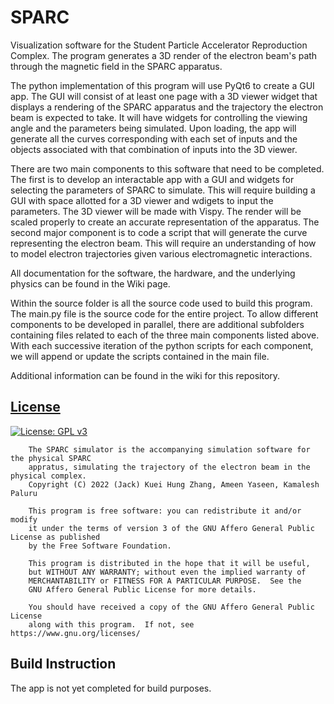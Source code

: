 # SPARC
Visualization software for the Student Particle Accelerator Reproduction Complex. The program generates a 3D render of the electron beam's path through the magnetic field in the SPARC apparatus.

The python implementation of this program will use PyQt6 to create a GUI app. The GUI will consist of at least one page with a 3D viewer widget that displays a rendering of the SPARC apparatus and the trajectory the electron beam is expected to take. It will have widgets for controlling the viewing angle and the parameters being simulated. Upon loading, the app will generate all the curves corresponding with each set of inputs and the objects associated with that combination of inputs into the 3D viewer. 

There are two main components to this software that need to be completed. The first is to develop an interactable app with a GUI and widgets for selecting the parameters of SPARC to simulate. This will require building a GUI with space allotted for a 3D viewer and wdigets to input the parameters. The 3D viewer will be made with Vispy. The render will be scaled properly to create an accurate representation of the apparatus. The second major component is to code a script that will generate the curve representing the electron beam. This will require an understanding of how to model electron trajectories given various electromagnetic interactions. 

All documentation for the software, the hardware, and the underlying physics can be found in the Wiki page.

Within the source folder is all the source code used to build this program. The main.py file is the source code for the entire project. To allow different components to be developed in parallel, there are additional subfolders containing files related to each of the three main components listed above. With each successive iteration of the python scripts for each component, we will append or update the scripts contained in the main file. 

Additional information can be found in the wiki for this repository.

## [License](https://github.com/UW-Physics-Undergrads-of-2024/SPARC/blob/master/LICENSE)
[![License: GPL v3](https://img.shields.io/badge/License-GPLv3-blue.svg)](https://www.gnu.org/licenses/gpl-3.0)
```
    The SPARC simulator is the accompanying simulation software for the physical SPARC
    appratus, simulating the trajectory of the electron beam in the physical complex.
    Copyright (C) 2022 (Jack) Kuei Hung Zhang, Ameen Yaseen, Kamalesh Paluru

    This program is free software: you can redistribute it and/or modify
    it under the terms of version 3 of the GNU Affero General Public License as published
    by the Free Software Foundation.

    This program is distributed in the hope that it will be useful,
    but WITHOUT ANY WARRANTY; without even the implied warranty of
    MERCHANTABILITY or FITNESS FOR A PARTICULAR PURPOSE.  See the
    GNU Affero General Public License for more details.
    
    You should have received a copy of the GNU Affero General Public License
    along with this program.  If not, see https://www.gnu.org/licenses/
```

## Build Instruction
The app is not yet completed for build purposes.
